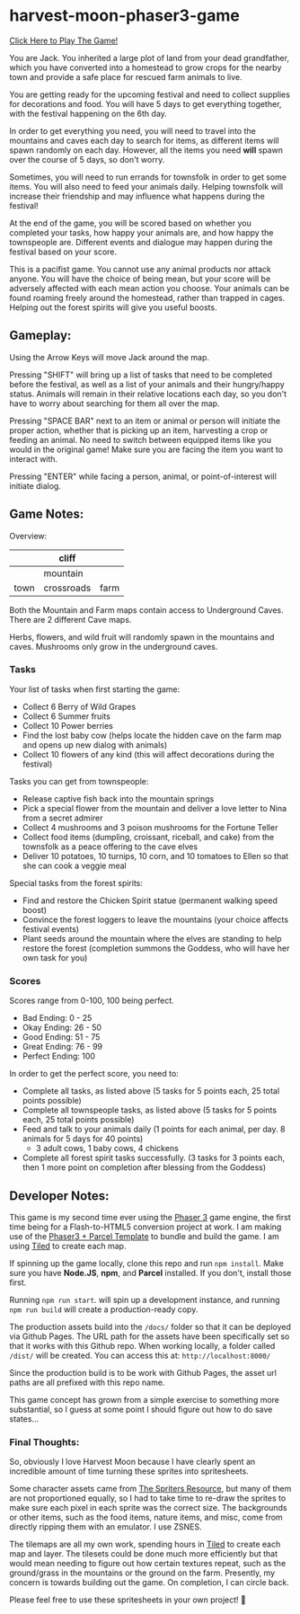 # harvest-moon-phaser3-game

[Click Here to Play The Game!](https://mimikim.github.io/harvest-moon-phaser3-game/)

You are Jack. You inherited a large plot of land from your dead grandfather, which you have converted into a homestead to grow crops for the nearby town and provide a safe place for rescued farm animals to live.

You are getting ready for the upcoming festival and need to collect supplies for decorations and food. You will have 5 days to get everything together, with the festival happening on the 6th day. 

In order to get everything you need, you will need to travel into the mountains and caves each day to search for items, as different items will spawn randomly on each day. However, all the items you need **will** spawn over the course of 5 days, so don't worry.

Sometimes, you will need to run errands for townsfolk in order to get some items. You will also need to feed your animals daily. Helping townsfolk will increase their friendship and may influence what happens during the festival!

At the end of the game, you will be scored based on whether you completed your tasks, how happy your animals are, and how happy the townspeople are. Different events and dialogue may happen during the festival based on your score.

This is a pacifist game. You cannot use any animal products nor attack anyone. You will have the choice of being mean, but your score will be adversely affected with each mean action you choose. Your animals can be found roaming freely around the homestead, rather than trapped in cages. Helping out the forest spirits will give you useful boosts.

## Gameplay:

Using the Arrow Keys will move Jack around the map.

Pressing "SHIFT" will bring up a list of tasks that need to be completed before the festival, as well as a list of your animals and their hungry/happy status. Animals will remain in their relative locations each day, so you don't have to worry about searching for them all over the map.

Pressing "SPACE BAR" next to an item or animal or person will initiate the proper action, whether that is picking up an item, harvesting a crop or feeding an animal. No need to switch between equipped items like you would in the original game! Make sure you are facing the item you want to interact with.

Pressing "ENTER" while facing a person, animal, or point-of-interest will initiate dialog.

## Game Notes:

Overview:

|      |   cliff    |      |
|------|------------|------|
|      |  mountain  |      |
| town | crossroads | farm |

Both the Mountain and Farm maps contain access to Underground Caves. There are 2 different Cave maps.

Herbs, flowers, and wild fruit will randomly spawn in the mountains and caves. Mushrooms only grow in the underground caves.

### Tasks

Your list of tasks when first starting the game:
- Collect 6 Berry of Wild Grapes
- Collect 6 Summer fruits
- Collect 10 Power berries
- Find the lost baby cow (helps locate the hidden cave on the farm map and opens up new dialog with animals)
- Collect 10 flowers of any kind (this will affect decorations during the festival)

Tasks you can get from townspeople:
- Release captive fish back into the mountain springs
- Pick a special flower from the mountain and deliver a love letter to Nina from a secret admirer
- Collect 4 mushrooms and 3 poison mushrooms for the Fortune Teller
- Collect food items (dumpling, croissant, riceball, and cake) from the townsfolk as a peace offering to the cave elves
- Deliver 10 potatoes, 10 turnips, 10 corn, and 10 tomatoes to Ellen so that she can cook a veggie meal

Special tasks from the forest spirits:
- Find and restore the Chicken Spirit statue (permanent walking speed boost)
- Convince the forest loggers to leave the mountains (your choice affects festival events)
- Plant seeds around the mountain where the elves are standing to help restore the forest (completion summons the Goddess, who will have her own task for you)

### Scores
Scores range from 0-100, 100 being perfect.

- Bad Ending: 0 - 25
- Okay Ending: 26 - 50
- Good Ending: 51 - 75
- Great Ending: 76 - 99
- Perfect Ending: 100

In order to get the perfect score, you need to:

- Complete all tasks, as listed above (5 tasks for 5 points each, 25 total points possible)
- Complete all townspeople tasks, as listed above (5 tasks for 5 points each, 25 total points possible)
- Feed and talk to your animals daily (1 points for each animal, per day. 8 animals for 5 days for 40 points)
    - 3 adult cows, 1 baby cows, 4 chickens
- Complete all forest spirit tasks successfully. (3 tasks for 3 points each, then 1 more point on completion after blessing from the Goddess)

## Developer Notes:

This game is my second time ever using the [Phaser 3](https://phaser.io/phaser3) game engine, the first time being for a Flash-to-HTML5 conversion project at work. I am making use of the [Phaser3 + Parcel Template](https://github.com/ourcade/phaser3-parcel-template) to bundle and build the game. I am using [Tiled](https://www.mapeditor.org/) to create each map.

If spinning up the game locally, clone this repo and run `npm install`. Make sure you have **Node.JS**, **npm**, and **Parcel** installed. If you don't, install those first.

Running `npm run start`. will spin up a development instance, and running `npm run build` will create a production-ready copy.

The production assets build into the `/docs/` folder so that it can be deployed via Github Pages. The URL path for the assets have been specifically set so that it works with this Github repo. When working locally, a folder called `/dist/` will be created. You can access this at: `http://localhost:8000/`

Since the production build is to be work with Github Pages, the asset url paths are all prefixed with this repo name.

This game concept has grown from a simple exercise to something more substantial, so I guess at some point I should figure out how to do save states...

### Final Thoughts:

So, obviously I love Harvest Moon because I have clearly spent an incredible amount of time turning these sprites into spritesheets.

Some character assets came from [The Spriters Resource](https://www.spriters-resource.com/snes/harvestmoon/), but many of them are not proportioned equally, so I had to take time to re-draw the sprites to make sure each pixel in each sprite was the correct size. The backgrounds or other items, such as the food items, nature items, and misc, come from directly ripping them with an emulator. I use ZSNES.

The tilemaps are all my own work, spending hours in [Tiled](https://www.mapeditor.org/) to create each map and layer. The tilesets could be done much more efficiently but that would mean needing to figure out how certain textures repeat, such as the ground/grass in the mountains or the ground on the farm. Presently, my concern is towards building out the game. On completion, I can circle back.

Please feel free to use these spritesheets in your own project! :slightly_smiling_face:
